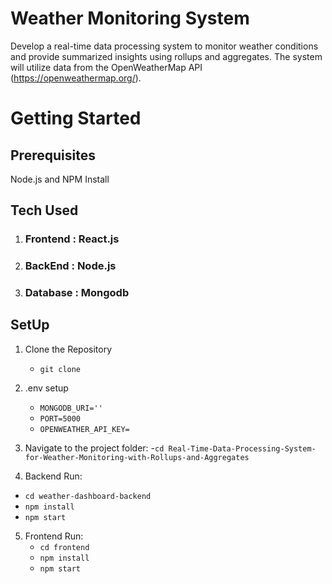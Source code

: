 # Weather Monitoring System
Develop a real-time data processing system to monitor weather conditions and provide
summarized insights using rollups and aggregates. The system will utilize data from the
OpenWeatherMap API (https://openweathermap.org/).

# Getting Started
## Prerequisites
Node.js and NPM Install

## Tech Used
1. ### Frontend : React.js
2. ### BackEnd : Node.js
3. ### Database : Mongodb

## SetUp
1. Clone the Repository
   - `git clone `
2. .env setup
   - `MONGODB_URI=''`
   - `PORT=5000`
   - `OPENWEATHER_API_KEY=`
3. Navigate to the project folder:
   -`cd Real-Time-Data-Processing-System-for-Weather-Monitoring-with-Rollups-and-Aggregates`
   
4. Backend Run:
  - `cd weather-dashboard-backend`
  -  `npm install`
  -  `npm start`
5. Frontend Run:
    - `cd frontend`
    - `npm install`
    - `npm start`
      
